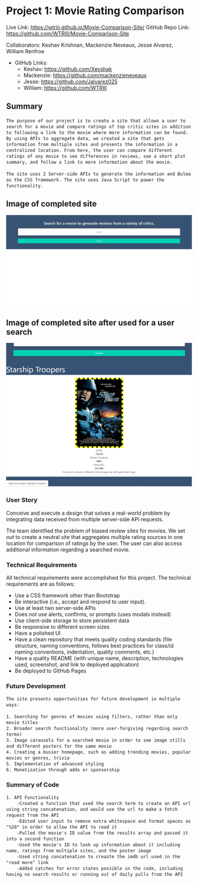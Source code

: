 # Project 1: Movie Rating Comparison

Live Link: https://wtriii.github.io/Movie-Comparison-Site/
GitHub Repo Link: https://github.com/WTRIII/Movie-Comparison-Site

Collaborators: Keshav Krishnan, Mackenzie Neveaux, Jesse Alvarez, William Renfroe
- GitHub Links:
    - Keshav: https://github.com/Xevshak
    - Mackenzie: https://github.com/mackenzieneveaux
    - Jesse: https://github.com/Jalvarez025
    - William: https://github.com/WTRIII

## Summary
    
    The purpose of our project is to create a site that allows a user to search for a movie and compare ratings of top critic sites in addition to following a link to the movie where more information can be found. By using APIs to aggregate data, we created a site that gets information from multiple sites and presents the information in a centralized location. From here, the user can compare different ratings of any movie to see differences in reviews, see a short plot summary, and follow a link to more information about the movie.

    The site uses 2 Server-side APIs to generate the information and Bulma as the CSS framework. The site uses Java Script to power the functionality.

## Image of completed site
![](./assets/img/initial-page-search-bar.png)

## Image of completed site after used for a user search
![](./assets/img/search-result.PNG) 

### User Story

Conceive and execute a design that solves a real-world problem by integrating data received from multiple server-side API requests. 

The team identified the problem of biased review sites for movies. We set out to create a neutral site that aggregates multiple rating sources in one location for comparison of ratings by the user. The user can also access additional information regarding a searched movie. 

### Technical Requirements

All technical requirements were accomplished for this project. The technical requirements are as follows: 

- Use a CSS framework other than Bootstrap
- Be interactive (i.e., accept and respond to user input).
- Use at least two server-side APIs
- Does not use alerts, confirms, or prompts (uses modals instead)
- Use client-side storage to store persistent data
- Be responsive to different screen sizes
- Have a polished UI
- Have a clean repository that meets quality coding standards (file structure, naming conventions, follows best practices for class/id naming conventions, indentation, quality comments, etc.)
- Have a quality README (with unique name, description, technologies used, screenshot, and link to deployed application)
- Be deployed to GitHub Pages

### Future Development

    The site presents opportunities for future development in multiple ways:

    1. Searching for genres of movies using filters, rather than only movie titles
    2. Broader search functionality (more user-forgiving regarding search terms)
    3. Image carousels for a searched movie in order to see image stills and different posters for the same movie
    4. Creating a busier homepage, such as adding trending movies, popular movies or genres, trivia
    5. Implementation of advanced styling
    6. Monetization through adds or sponsorship

### Summary of Code
    1. API Functionality
        -Created a function that used the search term to create an API url using string concatenation, and would use the url to make a fetch request from the API
        -Edited user input to remove extra whitespace and format spaces as "%20" in order to allow the API to read it
        -Pulled the movie's ID value from the results array and passed it into a second function
        -Used the movie's ID to look up information about it including name, ratings from multiple sites, and the poster image
        -Used string concatenation to creazte the imdb url used in the "read more" link
        -Added catches for error states possible in the code, including having no search results or running out of daily pulls from the API
